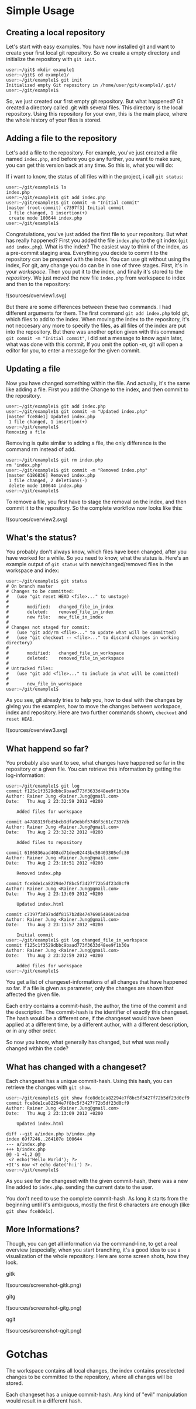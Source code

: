 Simple Usage
============

Creating a local repository
---------------------------

Let's start with easy examples. You have now installed git and want to create
your first local git repository. So we create a empty directory and initialize
the repository with `git init`.

    user:~/git$ mkdir example1
    user:~/git$ cd example1/
    user:~/git/example1$ git init
    Initialized empty Git repository in /home/user/git/example1/.git/
    user:~/git/example1$

So, we just created our first empty git repository. But what happened? Git
created a directory called .git with several files. This directory is the
local repository. Using this repository for your own, this is the main place,
where the whole history of your files is stored.

Adding a file to the repository
-------------------------------

Let's add a file to the repository. For example, you've just created a file
named `index.php`, and before you go any further, you want to make sure, you
can get this version back at any time. So this is, what you will do:

If i want to know, the status of all files within the project, i call `git
status`:

    user:~/git/example1$ ls
    index.php
    user:~/git/example1$ git add index.php
    user:~/git/example1$ git commit -m "Initial commit"
    [master (root-commit) c7397f3] Initial commit
     1 file changed, 1 insertion(+)
     create mode 100644 index.php
    user:~/git/example1$

Congratulations, you've just added the first file to your repository. But what
has really happened? First you added the file `index.php` to the git index
(`git add index.php`). What is the index? The easiest way to think of the
index, as a pre-commit staging area. Everything you decide to commit to the
repository can be prepared with the index. You can use git without using the
index, For git, any change you do can be in one of three stages. First, it's
in your *workspace*. Then you put it to the index, and finally it's stored to
the *repository*. We just moved the new file `index.php` from workspace to
index and then to the repository:

!(sources/overview1.svg)

But there are some differences between these two commands. I had different
arguments for them. The first command `git add index.php` told git, which
files to add to the index. When moving the index to the repository, it's not
neccesary any more to specify the files, as all files of the index are put
into the repository. But there was another option given with this command `git
commit -m "Initial commit"`, i did set a message to know again later, what was
done with this commit. If you omit the option *-m*, git will open a editor for
you, to enter a message for the given commit.

Updating a file
---------------

Now you have changed something within the file. And actually, it's the same
like adding a file. First you add the Change to the index, and then commit to
the repository.

    user:~/git/example1$ git add index.php
    user:~/git/example1$ git commit -m "Updated index.php"
    [master fce8de1] Updated index.php
     1 file changed, 1 insertion(+)
    user:~/git/example1$
    Removing a file

Removing is quite similar to adding a file, the only difference is the command
rm instead of add.

    user:~/git/example1$ git rm index.php
    rm 'index.php'
    user:~/git/example1$ git commit -m "Removed index.php"
    [master 6186836] Removed index.php
     1 file changed, 2 deletions(-)
     delete mode 100644 index.php
    user:~/git/example1$

To remove a file, you first have to stage the removal on the index, and then
commit it to the repository. So the complete workflow now looks like this:

!(sources/overview2.svg)

What's the status?
------------------

You probably don't always know, which files have been changed, after you have
worked for a while. So you need to know, what the status is. Here's an example
output of `git status` with new/changed/removed files in the workspace and
index:

    user:~/git/example1$ git status 
    # On branch master
    # Changes to be committed:
    #   (use "git reset HEAD <file>..." to unstage)
    #
    #       modified:   changed_file_in_index
    #       deleted:    removed_file_in_index
    #       new file:   new_file_in_index
    #
    # Changes not staged for commit:
    #   (use "git add/rm <file>..." to update what will be committed)
    #   (use "git checkout -- <file>..." to discard changes in working directory)
    #
    #       modified:   changed_file_in_workspace
    #       deleted:    removed_file_in_workspace
    #
    # Untracked files:
    #   (use "git add <file>..." to include in what will be committed)
    #
    #       new_file_in_workspace
    user:~/git/example1$

As you see, git already tries to help you, how to deal with the changes by
giving you the examples, how to move the changes between workspace, index and
repository. Here are two further commands shown, `checkout` and `reset HEAD`.

!(sources/overview3.svg)

What happend so far?
--------------------

You probably also want to see, what changes have happened so far in the
repository or a given file. You can retrieve this information by getting the
log-information:

    user:~/git/example1$ git log
    commit f125c1f3529dbbc9baad773f3633d48ee9f1b30a
    Author: Rainer Jung <Rainer.Jung@gmail.com>
    Date:   Thu Aug 2 23:32:59 2012 +0200

        Added files for workspace

    commit a4788319fbd5bcb9dfa9ebbf57d8f3c61c7337db
    Author: Rainer Jung <Rainer.Jung@gmail.com>
    Date:   Thu Aug 2 23:32:32 2012 +0200

        Added files to repository

    commit 6186836aad408cd71dee02443bc58403305efc30
    Author: Rainer Jung <Rainer.Jung@gmail.com>
    Date:   Thu Aug 2 23:16:51 2012 +0200

        Removed index.php

    commit fce8de1ca82294e7f8bc5f3427f72b5df23d0cf9
    Author: Rainer Jung <Rainer.Jung@gmail.com>
    Date:   Thu Aug 2 23:13:09 2012 +0200

        Updated index.html

    commit c7397f3d97addf8157b2d84747690548691a0da0
    Author: Rainer Jung <Rainer.Jung@gmail.com>
    Date:   Thu Aug 2 23:11:57 2012 +0200

        Initial commit
    user:~/git/example1$ git log changed_file_in_workspace
    commit f125c1f3529dbbc9baad773f3633d48ee9f1b30a
    Author: Rainer Jung <Rainer.Jung@gmail.com>
    Date:   Thu Aug 2 23:32:59 2012 +0200

        Added files for workspace
    user:~/git/example1$

You get a list of changeset-informations of all changes that have happened so
far. If a file is given as parameter, only the changes are shown that affected
the given file.

Each entry contains a commit-hash, the author, the time of the commit and the
description. The commit-hash is the identifier of exactly this changeset. The
hash would be a different one, if the changeset would have been applied at a
different time, by a different author, with a different description, or in any
other order.

So now you know, what generally has changed, but what was really changed
within the code?

What has changed with a changeset?
----------------------------------

Each changeset has a unique commit-hash. Using this hash, you can retrieve the
changes with `git show`.

    user:~/git/example1$ git show fce8de1ca82294e7f8bc5f3427f72b5df23d0cf9
    commit fce8de1ca82294e7f8bc5f3427f72b5df23d0cf9
    Author: Rainer Jung <Rainer.Jung@gmail.com>
    Date:   Thu Aug 2 23:13:09 2012 +0200

        Updated index.html

    diff --git a/index.php b/index.php
    index 69f7246..264107e 100644
    --- a/index.php
    +++ b/index.php
    @@ -1 +1,2 @@
     <? echo('Hello World'); ?>
    +It's now <? echo date('h:i') ?>.
    user:~/git/example1$

As you see for the changeset with the given commit-hash, there was a new line
added to `index.php`. sending the current date to the user.

You don't need to use the complete commit-hash. As long it starts from the
beginning until it's ambiguous, mostly the first 6 characters are enough (like
`git show fce8de1c`).

More Informations?
------------------

Though, you can get all information via the command-line, to get a real overview (especially, when you start branching, it's a good idea to use a visualization of the whole repository. Here are some screen shots, how they look.

gitk

!(sources/screenshot-gitk.png)

gitg

!(sources/screenshot-gitg.png)

qgit

!(sources/screenshot-qgit.png)

Gotchas
=======

The workspace contains all local changes, the index contains preselected
changes to be committed to the repository, where all changes will be stored.

Each changeset has a unique commit-hash. Any kind of "evil" manipulation would
result in a different hash.
